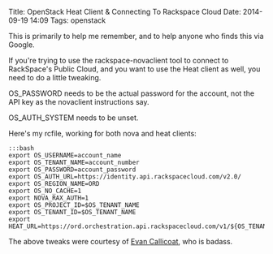 Title: OpenStack Heat Client & Connecting To Rackspace Cloud
Date: 2014-09-19 14:09
Tags: openstack

This is primarily to help me remember, and to help anyone who finds this
via Google.

If you're trying to use the rackspace-novaclient tool to connect to
RackSpace's Public Cloud, and you want to use the Heat client as well,
you need to do a little tweaking.

OS\_PASSWORD needs to be the actual password for the account, not the
API key as the novaclient instructions say.

OS\_AUTH\_SYSTEM needs to be unset.

Here's my rcfile, working for both nova and heat clients:  

    :::bash
    export OS_USERNAME=account_name
    export OS_TENANT_NAME=account_number
    export OS_PASSWORD=account_password
    export OS_AUTH_URL=https://identity.api.rackspacecloud.com/v2.0/
    export OS_REGION_NAME=ORD
    export OS_NO_CACHE=1
    export NOVA_RAX_AUTH=1
    export OS_PROJECT_ID=$OS_TENANT_NAME
    export OS_TENANT_ID=$OS_TENANT_NAME
    export HEAT_URL=https://ord.orchestration.api.rackspacecloud.com/v1/${OS_TENANT_ID}

The above tweaks were courtesy of [Evan
Callicoat](https://twitter.com/Thediopter), who is badass.
